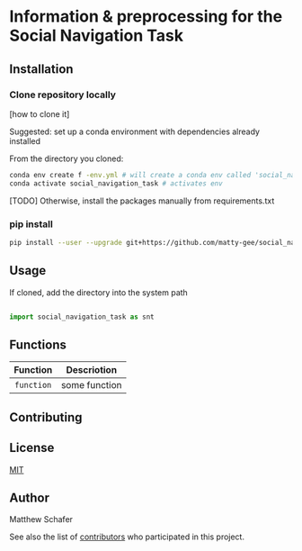 # Information & preprocessing for the Social Navigation Task

## Installation

### Clone repository locally

[how to clone it]

Suggested: set up a conda environment with dependencies already installed

From the directory you cloned: 
```bash
conda env create f -env.yml # will create a conda env called 'social_navigation_task'
conda activate social_navigation_task # activates env
```
[TODO] Otherwise, install the packages manually from requirements.txt

### pip install
```bash
pip install --user --upgrade git+https://github.com/matty-gee/social_navigation_task.git
```

## Usage

If cloned, add the directory into the system path
```python
```

```python
import social_navigation_task as snt

```

## Functions

| Function | Descriotion |
| :----: | --- |
| `function` | some function |


## Contributing


## License
[MIT](https://choosealicense.com/licenses/mit/)

## Author

Matthew Schafer

See also the list of [contributors](https://github.com/your/project/contributors) who participated in this project.

